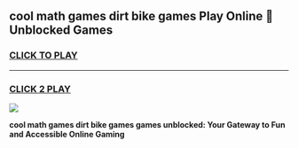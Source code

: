 
## cool math games dirt bike games Play Online 👋 Unblocked Games
<h3>
<a href="https://news.freeplayer.one?title=cool_math_games_dirt_bike_games&ref=17CMG">CLICK TO PLAY</a></h3>
<hr>

<h3>
<a href="https://news.freeplayer.one?title=cool_math_games_dirt_bike_games&ref=17CMG">CLICK 2 PLAY</a>
  
</h3>

<a href="https://news.freeplayer.one?title=cool_math_games_dirt_bike_games&ref=17CMG/"><img src="https://clearcache.store/games.png"></a>


**cool math games dirt bike games games unblocked: Your Gateway to Fun and Accessible Online Gaming**
